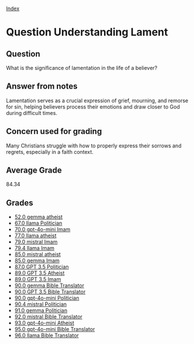 
[Index](../../index.md)
# Question Understanding Lament
## Question
What is the significance of lamentation in the life of a believer?

## Answer from notes
Lamentation serves as a crucial expression of grief, mourning, and remorse for sin, helping believers process their emotions and draw closer to God during difficult times.

## Concern used for grading
Many Christians struggle with how to properly express their sorrows and regrets, especially in a faith context.

## Average Grade
84.34

## Grades
 * [52.0 gemma atheist](../answers/gemma_atheist/Understanding_Lament.md)
 * [67.0 llama Politician](../answers/llama_Politician/Understanding_Lament.md)
 * [70.0 gpt-4o-mini Imam](../answers/gpt-4o-mini_Imam/Understanding_Lament.md)
 * [77.0 llama atheist](../answers/llama_atheist/Understanding_Lament.md)
 * [79.0 mistral Imam](../answers/mistral_Imam/Understanding_Lament.md)
 * [79.4 llama Imam](../answers/llama_Imam/Understanding_Lament.md)
 * [85.0 mistral atheist](../answers/mistral_atheist/Understanding_Lament.md)
 * [85.0 gemma Imam](../answers/gemma_Imam/Understanding_Lament.md)
 * [87.0 GPT 3.5 Politician](../answers/GPT_3.5_Politician/Understanding_Lament.md)
 * [89.0 GPT 3.5 Atheist](../answers/GPT_3.5_Atheist/Understanding_Lament.md)
 * [89.0 GPT 3.5 Imam](../answers/GPT_3.5_Imam/Understanding_Lament.md)
 * [90.0 gemma Bible Translator](../answers/gemma_Bible_Translator/Understanding_Lament.md)
 * [90.0 GPT 3.5 Bible Translator](../answers/GPT_3.5_Bible_Translator/Understanding_Lament.md)
 * [90.0 gpt-4o-mini Politician](../answers/gpt-4o-mini_Politician/Understanding_Lament.md)
 * [90.4 mistral Politician](../answers/mistral_Politician/Understanding_Lament.md)
 * [91.0 gemma Politician](../answers/gemma_Politician/Understanding_Lament.md)
 * [92.0 mistral Bible Translator](../answers/mistral_Bible_Translator/Understanding_Lament.md)
 * [93.0 gpt-4o-mini Atheist](../answers/gpt-4o-mini_Atheist/Understanding_Lament.md)
 * [95.0 gpt-4o-mini Bible Translator](../answers/gpt-4o-mini_Bible_Translator/Understanding_Lament.md)
 * [96.0 llama Bible Translator](../answers/llama_Bible_Translator/Understanding_Lament.md)
